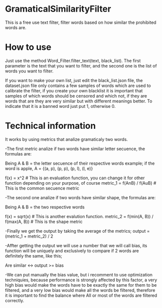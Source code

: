 # GramaticalSimilarityFilter
This is a free use text filter, filter words based on how similar the prohibited words are.

# How to use
Just use the method Word_Filter.filter_text(text, black_list).
The first parameter is the text that you want to filter, and the second one is the list of words you want to filter.

If you want to make your own list, just edit the black_list.json file, the dataset.json file only contains a
few samples of words which are used to calibrate the filter, if you create your own blacklist it is important
that samples of which words should be censored and which not, if they are words that are they are very similar
but with different meanings better. To indicate that it is a banned word just put 1, otherwise 0.

# Technical information
It works by using metrics that analize gramaticaly two words.

-The first metric analize if two words have similar letter secuence, the formulas are:

Being A & B = the letter secuence of their respective words example;
if the word is apple, A = {(a, p), (p, p), (p, l), (l, e)}

f(x) = x^2 # This is an evaluation function, you can change it for other function depending on your purpose, of course
metric_1 = f(AnB) / f(AuB) # This is the common secuence metric

-The second one analize if two words have similar shape, the formulas are:

Being A & B = the two respective words

f(x) = sqrt(x) # This is another evalution function.
metric_2 = f(min(A, B)) / f(max(A, B)) # This is the shape metric

-Finally we get the output by taking the average of the metrics;
output = (metric_1 + metric_2) / 2

-Affter getting the output we will use a number that we will call bias, its function will be uniquely and exclusively
to compare if 2 words are definitely the same, like this;

Are similar <-> output >= bias

-We can put manually the bias value, but i recomment to use optimization techniquies, because performance is strongly
affected by this factor, a very high bias would make the words have to be exactly the same for them to be filtered, and
a very low bias would make all the words be filtered, therefore it is important to find the balance where All or most
of the words are filtered correctly.
